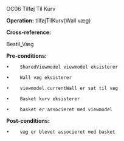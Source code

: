 OC06 Tilføj Til Kurv

**Operation:**
tilføjTilKurv(Wall væg)

**Cross-reference:**

Bestil_Væg

**Pre-conditions:**
   
    •    SharedViewmodel viewmodel eksisterer
   
    •    Wall væg eksisterer
    
    •    viewmodel.currentWall er sat til væg

    •    Basket kurv eksisterer

    •    basket er associeret med viewmodel
   
**Post-conditions:**

    •    væg er blevet associeret med basket

